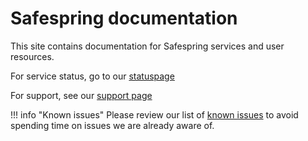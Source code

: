 # Safespring documentation

This site contains documentation for Safespring services and user resources.

For service status, go to our [statuspage](https://status.safespring.com)

For support, see our [support page][sp]

!!! info "Known issues"
    Please review our list of [known issues][ki] to avoid spending time on issues
    we are already aware of.

[ki]:service/known_issues/
[sp]:service/support/

